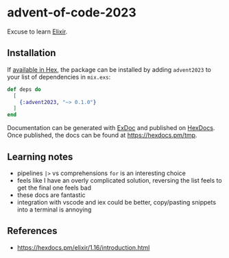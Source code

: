 # advent-of-code-2023

Excuse to learn [Elixir].

## Installation

If [available in Hex](https://hex.pm/docs/publish), the package can be installed
by adding `advent2023` to your list of dependencies in `mix.exs`:

```elixir
def deps do
  [
    {:advent2023, "~> 0.1.0"}
  ]
end
```

Documentation can be generated with [ExDoc](https://github.com/elixir-lang/ex_doc)
and published on [HexDocs](https://hexdocs.pm). Once published, the docs can
be found at <https://hexdocs.pm/tmp>.

## Learning notes

- pipelines `|>` vs comprehensions `for` is an interesting choice
- feels like I have an overly complicated solution, reversing the list feels to get the final one feels bad
- these docs are fantastic
- integration with vscode and iex could be better, copy/pasting snippets into a terminal is annoying


## References

- <https://hexdocs.pm/elixir/1.16/introduction.html>

[Elixir]: https://elixir-lang.org/
